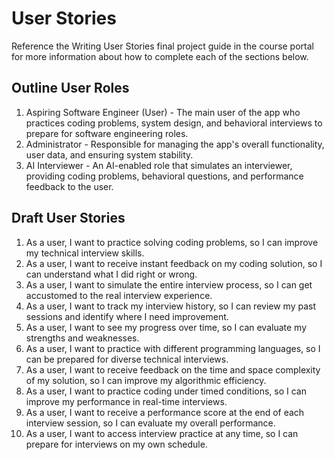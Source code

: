 # User Stories

Reference the Writing User Stories final project guide in the course portal for more information about how to complete each of the sections below.

## Outline User Roles

1. Aspiring Software Engineer (User) - The main user of the app who practices coding problems, system design, and behavioral interviews to prepare for software engineering roles.
2. Administrator -  Responsible for managing the app's overall functionality, user data, and ensuring system stability.
3. AI Interviewer - An AI-enabled role that simulates an interviewer, providing coding problems, behavioral questions, and performance feedback to the user.

## Draft User Stories

1. As a user, I want to practice solving coding problems, so I can improve my technical interview skills.
2. As a user, I want to receive instant feedback on my coding solution, so I can understand what I did right or wrong.
3. As a user, I want to simulate the entire interview process, so I can get accustomed to the real interview experience.
4. As a user, I want to track my interview history, so I can review my past sessions and identify where I need improvement.
5. As a user, I want to see my progress over time, so I can evaluate my strengths and weaknesses.
6. As a user, I want to practice with different programming languages, so I can be prepared for diverse technical interviews.
7. As a user, I want to receive feedback on the time and space complexity of my solution, so I can improve my algorithmic efficiency.
8. As a user, I want to practice coding under timed conditions, so I can improve my performance in real-time interviews.
9. As a user, I want to receive a performance score at the end of each interview session, so I can evaluate my overall performance.
10. As a user, I want to access interview practice at any time, so I can prepare for interviews on my own schedule.
